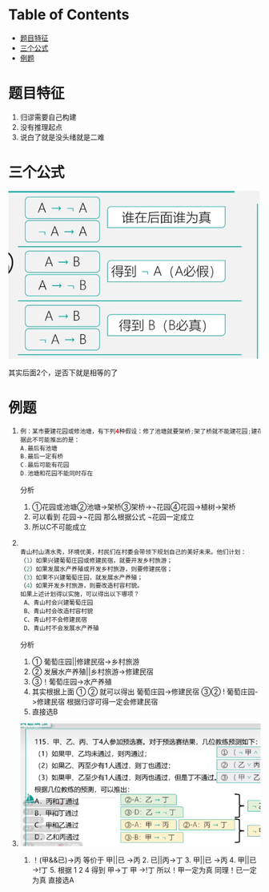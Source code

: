 # Table of Contents

* [题目特征](#题目特征)
* [三个公式](#三个公式)
* [例题](#例题)




# 题目特征

1. 归谬需要自己构建
2. 没有推理起点
3. 说白了就是没头绪就是二难

# 三个公式

![image-20231128215101349](.images/image-20231128215101349.png)

其实后面2个，逆否下就是相等的了

# 例题

1. ```java
   例：某市要建花园或修池塘，有下列4种假设：修了池塘就要架桥;架了桥就不能建花园;建花园必须植树;植树必须架桥。
   据此不可能推出的是：
   A.最后有池塘
   B.最后一定有桥
   C.最后可能有花园
   D.池塘和花园不能同时存在
   ```

   分析

   1. ①花园或池塘②池塘→架桥③架桥→¬花园④花园→植树→架桥
   2. 可以看到  花园→¬花园 那么根据公式  ¬花园一定成立
   3. 所以C不可能成立

2. ```java
   
   青山村山清水秀，环境优美，村民们在村委会带领下规划自己的美好未来。他们计划：
   （1）如果兴建葡萄庄园或修建民宿，就要开发乡村旅游；
   （2）如果发展水产养殖或开发乡村旅游，则要修建民宿；
   （3）如果不兴建葡萄庄园，就发展水产养殖；
   （4）如果开发乡村旅游，则要改造村容村貌。
   如果上述计划得以实施，可以得出以下哪项？
    A、青山村会兴建葡萄庄园
    B、青山村会改造村容村貌
    C、青山村不会修建民宿
    D、青山村不会发展水产养殖
   ```

   分析

   1.  ①  葡萄庄园||修建民宿->乡村旅游
   2. ② 发展水产养殖||乡村旅游->修建民宿
   3. ③！葡萄庄园->水产养殖
   4. 其实根据上面 ①  ② 就可以得出  葡萄庄园->修建民宿    ③②  ! 葡萄庄园->修建民宿 根据归谬可得一定会修建民宿
   5. 直接选B

3. ![image-20231128224716391](.images/image-20231128224716391.png)

   	  1. ！(甲&&已)->丙 等价于 甲||已 ->丙
      	  2.  已||丙->丁
      	  3. 甲||已 ->丙
      	  4. 甲||已 ->!丁
      	  5. 根据 1 2 4 得到   甲->丁  甲 ->!丁 所以！甲一定为真 同理！已一定为真 直接选A

